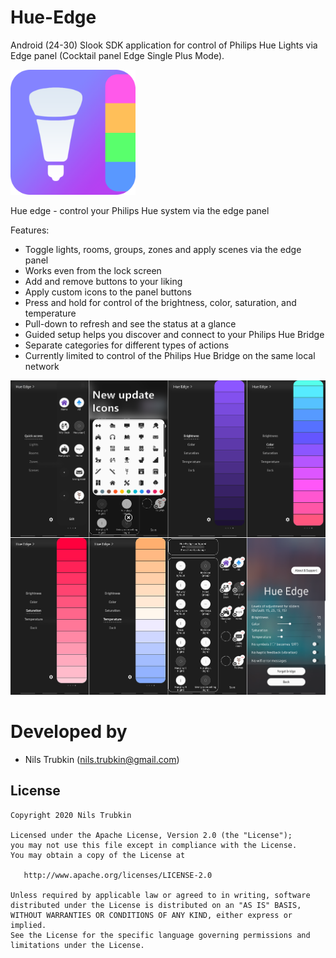 # Hue-Edge
Android (24-30) Slook SDK application for control of Philips Hue Lights via Edge panel (Cocktail panel Edge Single Plus Mode).

<img src="./app/src/main/res/drawable/hue_edge_logo.png" alt="Hue Edge logo" width="200"/>

Hue edge - control your Philips Hue system via the edge panel

Features:

* Toggle lights, rooms, groups, zones and apply scenes via the edge panel
* Works even from the lock screen
* Add and remove buttons to your liking
* Apply custom icons to the panel buttons
* Press and hold for control of the brightness, color, saturation, and temperature
* Pull-down to refresh and see the status at a glance
* Guided setup helps you discover and connect to your Philips Hue Bridge
* Separate categories for different types of actions
* Currently limited to control of the Philips Hue Bridge on the same local network

<img src="Screenshots/All_screens.png" alt="Hue Edge screenshots" width="800"/>

Developed by
========================
* Nils Trubkin (nils.trubkin@gmail.com)

License
-----------

```
Copyright 2020 Nils Trubkin

Licensed under the Apache License, Version 2.0 (the "License");
you may not use this file except in compliance with the License.
You may obtain a copy of the License at

   http://www.apache.org/licenses/LICENSE-2.0

Unless required by applicable law or agreed to in writing, software
distributed under the License is distributed on an "AS IS" BASIS,
WITHOUT WARRANTIES OR CONDITIONS OF ANY KIND, either express or implied.
See the License for the specific language governing permissions and
limitations under the License.
